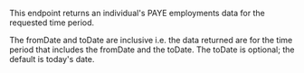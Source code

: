 <p>This endpoint returns an individual's PAYE employments data for the requested time period.</p>
<p>The fromDate and toDate are inclusive i.e. the data returned are for the time period that includes the fromDate and the toDate. The toDate is optional; the default is today's date.</p>